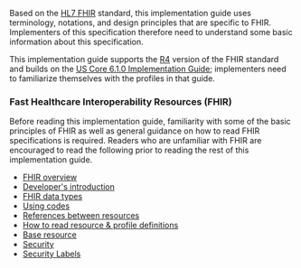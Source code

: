 Based on the [HL7 FHIR]({{site.data.fhir.path}}index.html) standard, this implementation guide uses terminology, notations, and design principles that are specific to FHIR. Implementers of this specification therefore need to understand some basic information about this specification.

This implementation guide supports the [R4]({{site.data.fhir.path}}index.html) version of the FHIR standard and builds on the [US Core 6.1.0 Implementation Guide](http://hl7.org/fhir/us/core/STU6.1/); implementers need to familiarize themselves with the profiles in that guide.

### Fast Healthcare Interoperability Resources (FHIR)

Before reading this implementation guide, familiarity with some of the basic principles of FHIR as well as general guidance on how to read FHIR specifications is required. Readers who are unfamiliar with FHIR are encouraged to read the following prior to reading the rest of this implementation guide.

* [FHIR overview]({{site.data.fhir.path}}overview.html)
* [Developer's introduction]({{site.data.fhir.path}}overview-dev.html)
* [FHIR data types]({{site.data.fhir.path}}datatypes.html)
* [Using codes]({{site.data.fhir.path}}terminologies.html)
* [References between resources]({{site.data.fhir.path}}references.html)
* [How to read resource & profile definitions]({{site.data.fhir.path}}formats.html)
* [Base resource]({{site.data.fhir.path}}resource.html)
* [Security]({{site.data.fhir.path}}security.html)
* [Security Labels]({{site.data.fhir.path}}security-labels.html)
